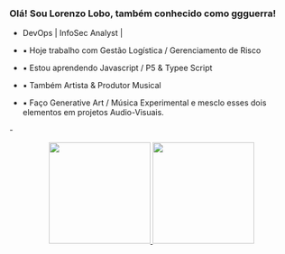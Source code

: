### Olá! Sou Lorenzo Lobo, também conhecido como ggguerra!
- DevOps | InfoSec  Analyst |

- ▪ Hoje trabalho com Gestão Logística / Gerenciamento de Risco
- ▪ Estou aprendendo Javascript / P5 & Typee Script
- ▪ Também Artista & Produtor Musical
- ▪ Faço Generative Art / Música Experimental e mesclo esses dois elementos em projetos Audio-Visuais. 

-<div align="center">
  <a href="https://github.com/ggguerraz">
  <img height="180em" src="https://github-readme-stats.vercel.app/api?username=ggguerraz&show_icons=true&theme=dark&include_all_commits=true&count_private=true"/>
  <img height="180em" src="https://github-readme-stats.vercel.app/api/top-langs/?username=ggguerraz&layout=compact&langs_count=7&theme=dark"/>
</div>
